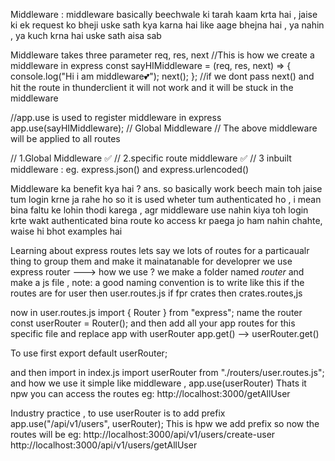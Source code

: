 Middleware : middleware basically beechwale ki tarah kaam krta hai , jaise ki ek request ko bheji uske sath kya karna hai like aage bhejna hai , ya nahin , ya kuch krna hai uske sath aisa sab 

Middleware takes three parameter req, res, next 
//This is how we create a middleware in express
const sayHIMiddleware = (req, res, next) => {
  console.log("Hi i am middleware💕");
  next();
};
//if we dont pass next() and hit the route in thunderclient it will not work and it will be stuck in the middleware

//app.use is used to register middleware in express
app.use(sayHIMiddleware); // Global Middleware
// The above middleware will be applied to all routes

// 1.Global Middleware ✅
// 2.specific route middleware ✅
// 3 inbuilt middleware : eg. express.json() and express.urlencoded()



Middleware ka benefit kya hai ? 
ans. so basically work beech main toh jaise tum login krne ja rahe ho so it is used wheter tum authenticated ho , i mean bina faltu ke lohin thodi karega , agr middleware use nahin kiya toh login krte wakt authenticated bina route ko access kr paega jo ham nahin chahte, waise hi bhot examples hai 


Learning about express routes 
lets say we lots of routes for a particaualr thing to group them and make it mainatanable for developrer we use express router
---> how we use ? 
we make a folder named *router*
and make a js file , note: a good naming convention is to write like this 
if the routes are for user then 
user.routes.js
if fpr crates then 
crates.routes,js


now in user.routes.js
import { Router } from "express";
name the router 
const userRouter = Router();
and then add all your app routes for this specific file and replace app with userRouter
app.get() --> userRouter.get()

To use first export default userRouter;

and then import in index.js 
import userRouter from "./routers/user.routes.js";
and how we use it simple like middleware , app.use(userRouter)  Thats it npw you can access the routes 
eg: http://localhost:3000/getAllUser

Industry practice , to use userRouter is to add prefix
app.use("/api/v1/users", userRouter); This is hpw we add prefix so now the routes will be 
eg: http://localhost:3000/api/v1/users/create-user
http://localhost:3000/api/v1/users/getAllUser


